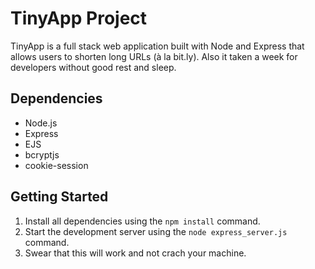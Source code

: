 # TinyApp Project

TinyApp is a full stack web application built with Node and Express that allows users to shorten long URLs (à la bit.ly). Also it taken a week for developers without good rest and sleep.


## Dependencies

- Node.js
- Express
- EJS
- bcryptjs
- cookie-session

## Getting Started

1. Install all dependencies using the `npm install` command.
2. Start the development server using the `node express_server.js` command.
3. Swear that this will work and not crach your machine.

